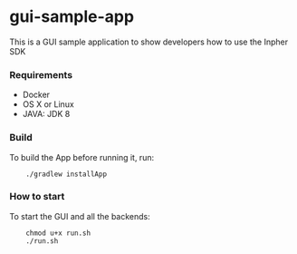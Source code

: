 # gui-sample-app
This is a GUI sample application to show developers how to use the Inpher SDK

### Requirements

- Docker
- OS X or Linux
- JAVA: JDK 8

### Build

To build the App before running it, run:
```
    ./gradlew installApp
```

### How to start

To start the GUI and all the backends:
```
    chmod u+x run.sh
    ./run.sh
```


